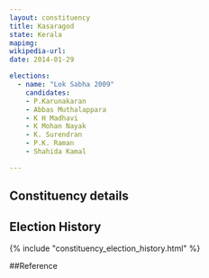 ```yaml
---
layout: constituency
title: Kasaragod
state: Kerala
mapimg: 
wikipedia-url: 
date: 2014-01-29

elections: 
  - name: "Lok Sabha 2009"
    candidates: 
    - P.Karunakaran 
    - Abbas Muthalappara 
    - K H Madhavi 
    - K Mohan Nayak 
    - K. Surendran 
    - P.K. Raman 
    - Shahida Kamal 

---
```

## Constituency details


## Election History
{% include "constituency_election_history.html" %}

##Reference
